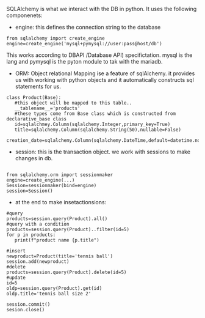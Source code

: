 SQLAlchemy is what we interact with the DB in python.
It uses the following componenets:  
- engine: this defines the connection string to the database  
```shell
from sqlalchemy import create_engine
engine=create_engine('mysql+pymysql://user:pass@host/db')
```
This works according to DBAPI /Database API) specifictation. mysql is the lang and pymysql is the pyton module to tak with the mariadb.  

- ORM: Object relational Mapping ise a feature of sqlAlchemy. it provides us with working with python objects and it automatically constructs sql statements for us.
```shell
class Product(Base):
   #this object will be mapped to this table..
   __tablename__='products'
   #these types come from Base class which is constructed from declarative_base class
   id=sqlalchmey.Column(sqlalchemy.Integer,primary_key=True)
   title=sqlalchemy.Column(sqlalchemy.String(50),nullable=False)
   creation_date=sqlalchemy.Column(sqlalchemy.DateTime,default=datetime.now)
```
- session: this is the transaction object. we work with sessions to make changes in db.
```shell

from sqlalchemy.orm import sessionmaker
engine=create_engine(...)
Session=sessionmaker(bind=engine)
session=Session()
```
- at the end to make insetactionsions:
```shell
#query
products=session.query(Product).all()
#query with a condition
products=session.query(Product)..filter(id=5)
for p in products:
   print(f"product name {p.title")

#insert
newproduct=Product(title='tennis ball')
session.add(newproduct)
#delete
products=session.query(Product).delete(id=5)
#update
id=5
oldp=session.query(Product).get(id)
oldp.title='tennis ball size 2'

session.commit()
sesion.close()
```